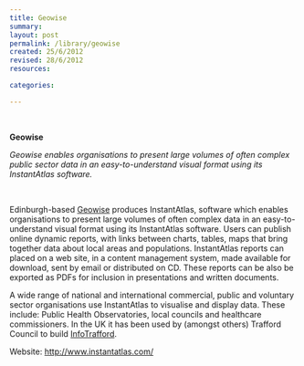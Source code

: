 ```yaml
---
title: Geowise
summary:
layout: post
permalink: /library/geowise
created: 25/6/2012
revised: 28/6/2012
resources:

categories:

---
```


<p>﻿</p>
<p><strong>Geowise</strong></p>
<p><em>Geowise enables organisations to present large volumes of often complex public sector data in an easy-to-understand visual format using its InstantAtlas software.</em></p>
<p> </p>
<p>Edinburgh-based <a href="http://www.instantatlas.com/" rel="nofollow">Geowise</a> produces InstantAtlas, software which enables organisations to present large volumes of often complex data in an easy-to-understand visual format using its InstantAtlas software. Users can publish online dynamic reports, with links between charts, tables, maps that bring together data about local areas and populations. InstantAtlas reports can placed on a web site, in a content management system, made available for download, sent by email or distributed on CD. These reports can be also be exported as PDFs for inclusion in presentations and written documents.</p>
<p>A wide range of national and international commercial, public and voluntary sector organisations use InstantAtlas to visualise and display data. These include: Public Health Observatories, local councils and healthcare commissioners. In the UK it has been used by (amongst others) Trafford Council to build <a href="/library/InfoTrafford" rel="nofollow">InfoTrafford</a>.</p>
<p>Website: <a href="http://www.instantatlas.com/" rel="nofollow">http://www.instantatlas.com/</a></p>
